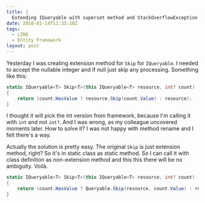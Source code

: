 ```yaml
---
title: |
  Extending IQueryable with superset method and StackOverflowException
date: 2010-01-14T11:33:18Z
tags:
  - LINQ
  - Entity Framework
layout: post
---
```

Yesterday I was creating extension method for `Skip` for `IQueryable`. I needed to accept the nullable integer and if null just skip any processing. Something like this:

```csharp
static IQueryable<T> Skip<T>(this IQueryable<T> resource, int? count)
{
	return (count.HasValue ? resource.Skip(count.Value) : resource);
}
```

I thought it will pick the int version from framework, because I'm calling it with `int` and not `int?`. And I was wrong, as my colleague uncovered moments later. How to solve it? I was not happy with method rename and I felt there's a way.

Actually the solution is pretty easy. The original `Skip` is just extension method, right? So it's in static class as static method. So I can call it with class definition as non-extension method and this this there will be no ambiguity. Voilà.

```csharp
static IQueryable<T> Skip<T>(this IQueryable<T> resource, int? count)
{
	return (count.HasValue ? Queryable.Skip(resource, count.Value) : resource);
}
```
